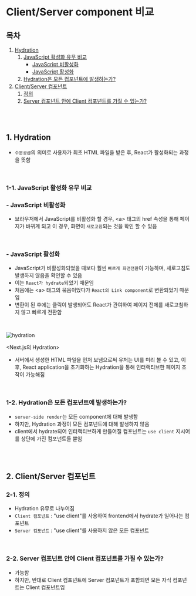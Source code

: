# Client/Server component 비교

## 목차

1. [Hydration](#1-hydration)
    1. [JavaScript 활성화 유무 비교](#1-1-javascript-활성화-유무-비교)
        - [JavaScript 비활성화](#--javascript-비활성화)
        - [JavaScript 활성화](#--javascript-활성화)
    2. [Hydration은 모든 컴포넌트에 발생하는가?](#1-2-hydration은-모든-컴포넌트에-발생하는가)
2. [Client/Server 컴포넌트](#2-clientserver-컴포넌트)
    1. [정의](#2-1-정의)
    2. [Server 컴포넌트 안에 Client 컴포넌트를 가질 수 있는가?](#2-2-server-컴포넌트-안에-client-컴포넌트를-가질-수-있는가)

<br>
<br>

## 1. Hydration

- `수분공급`의 의미로 사용자가 최초 HTML 파일을 받은 후, React가 활성화되는 과정을 뜻함

<br>

### 1-1. JavaScript 활성화 유무 비교

### - JavaScript 비활성화

- 브라우저에서 JavaScript를 비활성화 할 경우, \<a> 태그의 href 속성을 통해 페이지가 바뀌게 되고 이 경우, 화면이 `새로고침`되는 것을 확인 할 수 있음

<br>

### - JavaScript 활성화

- JavaScript가 비활성화되었을 때보다 훨씬 `빠르게 화면전환`이 가능하며, 새로고침도 발생하지 않음을 확인할 수 있음
- 이는 `React가 hydrate`되었기 때문임
- 처음에는 \<a> 태그의 묶음이었다가 `React의 Link component`로 변환되었기 때문임
- 변환이 된 후에는 클릭이 발생되어도 React가 관여하여 페이지 전체를 새로고침하지 않고 빠르게 전환함

<br>

![hydration](../assets/img/Nextjs_hydration.png)

<Next.js의 Hydration>

- 서버에서 생성한 HTML 파일을 먼저 보냄으로써 유저는 UI를 미리 볼 수 있고, 이후, React application을 초기화하는 Hydration을 통해 인터랙티브한 페이지 조작이 가능해짐

<br>

### 1-2. Hydration은 모든 컴포넌트에 발생하는가?

- `server-side render`는 모든 component에 대해 발생함
- 하지만, Hydration 과정이 모든 컴포넌트에 대해 발생하지 않음
- client에서 hydrate되어 인터랙티브하게 만들어질 컴포넌트는 `use client` 지시어를 상단에 가진 컴포넌트들 뿐임

<br>
<br>

## 2. Client/Server 컴포넌트

### 2-1. 정의

- Hydration 유무로 나누어짐
- `Client 컴포넌트` : "use client"를 사용하여 frontend에서 hydrate가 일어나는 컴포넌트
- `Server 컴포넌트` : "use client"를 사용하지 않은 모든 컴포넌트

<br>

### 2-2. Server 컴포넌트 안에 Client 컴포넌트를 가질 수 있는가?

- 가능함
- 하지만, 반대로 Client 컴포넌트에 Server 컴포넌트가 포함되면 모든 자식 컴포넌트는 Client 컴포넌트임

